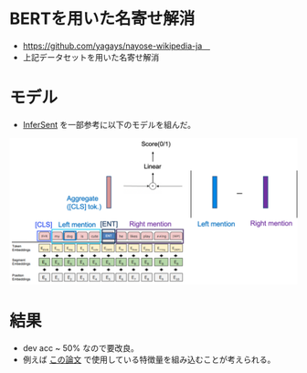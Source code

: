 # BERTを用いた名寄せ解消
* https://github.com/yagays/nayose-wikipedia-ja　
* 上記データセットを用いた名寄せ解消

# モデル
* [InferSent](https://github.com/facebookresearch/InferSent) を一部参考に以下のモデルを組んだ。

![model](./img/model.png)

# 結果
* dev acc ~ 50% なので要改良。
* 例えば [この論文](https://www.aclweb.org/anthology/2020.emnlp-main.363/) で使用している特徴量を組み込むことが考えられる。

